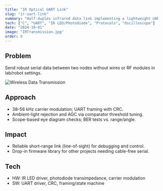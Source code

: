 ```yaml
---
title: "IR Optical UART Link"
slug: "ir-uart-link"
summary: "Half-duplex infrared data link implementing a lightweight UART-framed protocol over IR LED/photodiode."
tech: ["C", "UART", "IR LED/Photodiode", "Protocols", "Oscilloscope"]
date: "2024-10-01"
image: "IRTransmission.jpg"
order: 8
---
```

## Problem
Send robust serial data between two nodes without wires or RF modules in lab/robot settings.

![Wireless Data Transmission](/IRTransmission.jpg)

## Approach
- 38–56 kHz carrier modulation; UART framing with CRC.
- Ambient-light rejection and AGC via comparator threshold tuning.
- Scope-based eye diagram checks; BER tests vs. range/angle.

## Impact
- Reliable short-range link (line-of-sight) for debugging and control.
- Drop-in firmware library for other projects needing cable-free serial.

## Tech
- HW: IR LED driver, photodiode transimpedance, carrier modulation
- SW: UART driver, CRC, framing/state machine